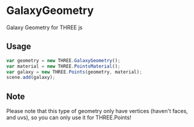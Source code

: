 # GalaxyGeometry
Galaxy Geometry for THREE js

## Usage

```javascript
var geometry = new THREE.GalaxyGeometry();
var material = new THREE.PointsMaterial();
var galaxy = new THREE.Points(geometry, material);
scene.add(galaxy);
```

## Note

Please note that this type of geometry only have vertices (haven't faces, and uvs), so you can only use it for THREE.Points!
